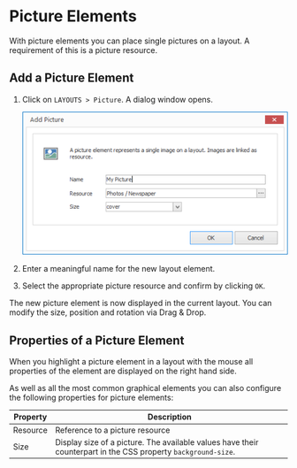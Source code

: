 # Picture Elements

With picture elements you can place single pictures on a layout. A requirement of this is a picture resource. 

## Add a Picture Element

1. Click on `LAYOUTS > Picture`. A dialog window opens.

   ![Add a picture element](../../../images/create-image-element.png)

3. Enter a meaningful name for the new layout element.

4. Select the appropriate picture resource and confirm by clicking `OK`.

The new picture element is now displayed in the current layout. You can modify the size, position and rotation via Drag & Drop.

## Properties of a Picture Element

When you highlight a picture element in a layout with the mouse all properties of the element are displayed on the right hand side.

As well as all the most common graphical elements you can also configure the following properties for picture elements:

Property  | Description
------------ | ---------
Resource    | Reference to a picture resource
Size        | Display size of a picture. The available values have their counterpart in the CSS property `background-size`. 


